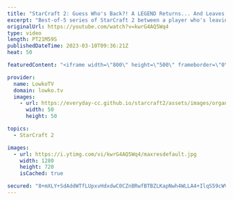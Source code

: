 ```yaml
---
title: "StarCraft 2: Guess Who's Back?! A LEGEND Returns... And Leaves! (Best-of-5)"
excerpt: "Best-of-5 series of StarCraft 2 between a player who's leaving to start his mandatory military service, and one who just returned!  Support my work: https://patreon.com/lowkotv Lowko Merch: https://lowko.shop  My YouTube channels: LowkoTV More Lowko Lowko Clips  Twitch livestream: https://twitch.tv/lowkotv"
originalUrl: https://youtube.com/watch?v=kwrG4AQ5Wq4
type: video
length: PT21M59S
publishedDateTime: 2023-03-10T09:36:21Z
heat: 50

featuredContent: "<iframe width=\"800\" height=\"500\" frameborder=\"0\" src=\"https://www.youtube.com/embed/kwrG4AQ5Wq4\" allow=\"accelerometer; autoplay; encrypted-media; gyroscope; picture-in-picture\" allowfullscreen></iframe>"

provider:
  name: LowkoTV
  domain: lowko.tv
  images:
    - url: https://everyday-cc.github.io/starcraft2/assets/images/organizations/lowko.tv-50x50.jpg
      width: 50
      height: 50

topics:
  - StarCraft 2

images:
  - url: https://i.ytimg.com/vi/kwrG4AQ5Wq4/maxresdefault.jpg
    width: 1280
    height: 720
    isCached: true

secured: "8+mXLY+SdAddWTfLUpxvHdxdwC0CZnBRwfBTBZLKapNwh4WLLA4+IlqS59cWVzfRsLwR4G2+x40cOTj7L0S9JOOMPcvcCC9J7UnGDhOL6SMfNyFB5dhUitQ5o973A5Ac3+/Ugh7CG7ICfMqNcIkD7uTeAZ1mJbORms5hI6Fn2eSrJ8U/DxZrLZOU6Ma8435xi1lio5NWPcnCWQIzSuYIgNBRHX9VwtVqGOIPvyR6kyYJjMaqHsBUtbTldlkFbrtPuPQwn81DkQhVn8o1v/wVMzrAu2/rCjI51pxgRFuFPwSOvI3/pyLjblWLYA4YfoWqlpAxt0rXOYE81uzu3VaNyJAIdPv324ymjc8VSkWdKzWQFsoDIo9M11UEPhNlnGAf6yRDku4mcCC0tMkbkue4RgiGvdpMr0Vg17rIVUbY0II=;8d0Lpkyjrxw9uVTi3TurXg=="
---
```


